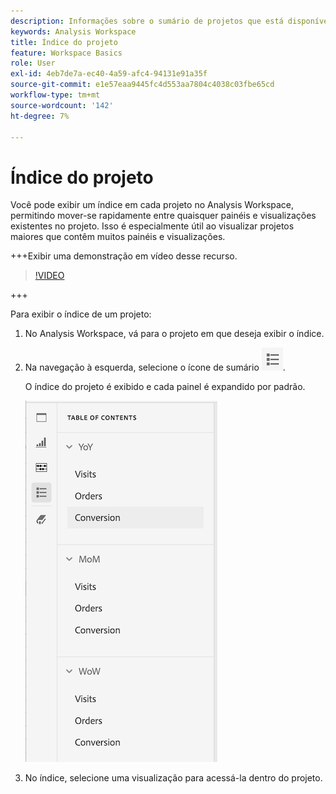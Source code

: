 ```yaml
---
description: Informações sobre o sumário de projetos que está disponível em projetos
keywords: Analysis Workspace
title: Índice do projeto
feature: Workspace Basics
role: User
exl-id: 4eb7de7a-ec40-4a59-afc4-94131e91a35f
source-git-commit: e1e57eaa9445fc4d553aa7804c4038c03fbe65cd
workflow-type: tm+mt
source-wordcount: '142'
ht-degree: 7%

---
```


# Índice do projeto

Você pode exibir um índice em cada projeto no Analysis Workspace, permitindo mover-se rapidamente entre quaisquer painéis e visualizações existentes no projeto. Isso é especialmente útil ao visualizar projetos maiores que contêm muitos painéis e visualizações.

+++Exibir uma demonstração em vídeo desse recurso.

>[!VIDEO](https://video.tv.adobe.com/v/26990/?learn=on)

+++

Para exibir o índice de um projeto:

1. No Analysis Workspace, vá para o projeto em que deseja exibir o índice.

1. Na navegação à esquerda, selecione o ícone de sumário ![ícone do sumário](assets/toc-icon.png).

   O índice do projeto é exibido e cada painel é expandido por padrão.

   ![Sumário do projeto expandido](assets/project-toc-expanded.png)

1. No índice, selecione uma visualização para acessá-la dentro do projeto.
